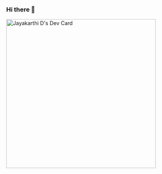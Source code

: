 ### Hi there 👋

<!--
**jayakarthid/jayakarthid** is a ✨ _special_ ✨ repository because its `README.md` (this file) appears on your GitHub profile.

Here are some ideas to get you started:

- 🔭 I’m currently working on ...
- 🌱 I’m currently learning ...
- 👯 I’m looking to collaborate on ...
- 🤔 I’m looking for help with ...
- 💬 Ask me about ...
- 📫 How to reach me: ...
- 😄 Pronouns: ...
- ⚡ Fun fact: ...
-->
<a href="https://app.daily.dev/jkarthid"><img src="https://api.daily.dev/devcards/723b986b784b4e9f8e3c253186587a58.png?r=cyq" width="400" alt="Jayakarthi D's Dev Card"/></a>
